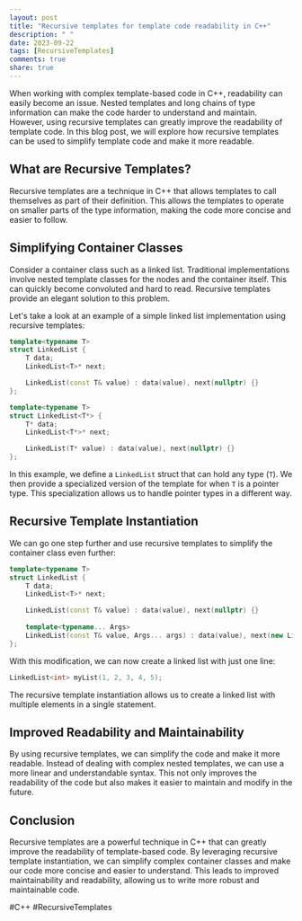 ```yaml
---
layout: post
title: "Recursive templates for template code readability in C++"
description: " "
date: 2023-09-22
tags: [RecursiveTemplates]
comments: true
share: true
---
```


When working with complex template-based code in C++, readability can easily become an issue. Nested templates and long chains of type information can make the code harder to understand and maintain. However, using recursive templates can greatly improve the readability of template code. In this blog post, we will explore how recursive templates can be used to simplify template code and make it more readable.

## What are Recursive Templates?

Recursive templates are a technique in C++ that allows templates to call themselves as part of their definition. This allows the templates to operate on smaller parts of the type information, making the code more concise and easier to follow.

## Simplifying Container Classes

Consider a container class such as a linked list. Traditional implementations involve nested template classes for the nodes and the container itself. This can quickly become convoluted and hard to read. Recursive templates provide an elegant solution to this problem.

Let's take a look at an example of a simple linked list implementation using recursive templates:

```cpp
template<typename T>
struct LinkedList {
    T data;
    LinkedList<T>* next;

    LinkedList(const T& value) : data(value), next(nullptr) {}
};

template<typename T>
struct LinkedList<T*> {
    T* data;
    LinkedList<T*>* next;

    LinkedList(T* value) : data(value), next(nullptr) {}
};
```

In this example, we define a `LinkedList` struct that can hold any type (`T`). We then provide a specialized version of the template for when `T` is a pointer type. This specialization allows us to handle pointer types in a different way.

## Recursive Template Instantiation

We can go one step further and use recursive templates to simplify the container class even further:

```cpp
template<typename T>
struct LinkedList {
    T data;
    LinkedList<T>* next;

    LinkedList(const T& value) : data(value), next(nullptr) {}
    
    template<typename... Args>
    LinkedList(const T& value, Args... args) : data(value), next(new LinkedList<T>(args...)) {}
};
```

With this modification, we can now create a linked list with just one line:

```cpp
LinkedList<int> myList(1, 2, 3, 4, 5);
```

The recursive template instantiation allows us to create a linked list with multiple elements in a single statement.

## Improved Readability and Maintainability

By using recursive templates, we can simplify the code and make it more readable. Instead of dealing with complex nested templates, we can use a more linear and understandable syntax. This not only improves the readability of the code but also makes it easier to maintain and modify in the future.

## Conclusion

Recursive templates are a powerful technique in C++ that can greatly improve the readability of template-based code. By leveraging recursive template instantiation, we can simplify complex container classes and make our code more concise and easier to understand. This leads to improved maintainability and readability, allowing us to write more robust and maintainable code.

#C++ #RecursiveTemplates